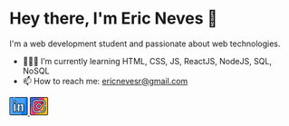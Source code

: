 <h1>Hey there, I'm Eric Neves 👋</h1>

<p>I'm a web development student and passionate about web technologies.</p>

- 👨🏽‍💻 I’m currently learning HTML, CSS, JS, ReactJS, NodeJS, SQL, NoSQL
- 📫 How to reach me: ericnevesr@gmail.com

<a href="https://www.linkedin.com/in/ericnevesrr/" target="_blank">
    <img src="./assets/img/linkedin.png" />
</a>
<a href="https://www.instagram.com/eric_nevesr/" target="_blank">
    <img src="./assets/img/instagram.png" />
</a>
